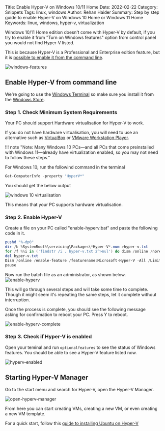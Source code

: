 Title: Enable Hyper-V on Windows 10/11 Home
Date: 2022-02-22
Category: Snippets
Tags: linux, windows
Author: Rehan Haider
Summary: Step by step guide to enable Hyper-V on Windows 10 Home or Windows 11 Home
Keywords: linux, windows, hyper-v, virtualization


Windows 10/11 Home edition doesn't come with Hyper-V by default, if you try to enable it from "Turn on Windows features" option from control panel you would not find Hyper-V listed.

This is because Hyper-V is a Professional and Enterprise edition feature, but it is [possible to enable it from the command line](https://docs.microsoft.com/en-us/answers/questions/29175/installation-of-hyper-v-on-windows-10-home.html).

![windows-features]({static}/images/s0044/windows-features.png)

## Enable Hyper-V from command line

We're going to use the [Windows Terminal](https://www.microsoft.com/en-us/p/windows-terminal/9n0dx20hk701) so make sure you install it from the [Windows Store](https://www.microsoft.com/en-us/p/windows-terminal/9n0dx20hk701).

### Step 1. Check Minimum System Requirements

Your PC should support Hardware virtualisation for Hyper-V to work. 

If you do not have hardware virtualisation, you will need to use an alternative such as [VirtualBox](https://www.virtualbox.org/) or [VMware Workstation Player](https://www.vmware.com/products/workstation-player.html).

!!! note "Note: Many Windows 10 PCs—and all PCs that come preinstalled with Windows 11—already have virtualization enabled, so you may not need to follow these steps."

For Windows 10, run the followind command in the terminal
```powershell
Get-ComputerInfo -property "HyperV*"
```
You should get the below output

![windows 10 virtualisation]({static}/images/s0044/virtualisation.png)

This means that your PC supports hardware virtualisation.

### Step 2. Enable Hyper-V

Create a file on your PC called "enable-hyperv.bat" and paste the following code in it.

```powershell
pushd "%~dp0"
dir /b %SystemRoot%\servicing\Packages\*Hyper-V*.mum >hyper-v.txt
for /f %%i in ('findstr /i . hyper-v.txt 2^>nul') do dism /online /norestart /add-package:"%SystemRoot%\servicing\Packages\%%i"
del hyper-v.txt
Dism /online /enable-feature /featurename:Microsoft-Hyper-V -All /LimitAccess /ALL
pause
```
Now run the batch file as an administrator, as shown below.
![enable-hyperv]({static}/images/s0044/enable-hyperv.png)

This will go through several steps and will take some time to complete. Though it might seem it's repeating the same steps, let it complete without interruption.

Once the process is complete, you should see the following message asking for confirmation to reboot your PC. Press Y to reboot. 

![enable-hyperv-complete]({static}/images/s0044/enable-hyperv-complete.png)

### Step 3. Check if Hyper-V is enabled

Open your teminal and run `optionalfeatures` to see the status of Windows features. You should be able to see a Hyper-V feature listed now. 

![hyperv-enabled]({static}/images/s0044/hyperv-enabled.png)


## Starting Hyper-V Manager

Go to the start menu and search for Hyper-V, open the Hyper-V Manager. 

![open-hyperv-manager]({static}/images/s0044/open-hyperv-manager.png)

From here you can start creating VMs, creating a new VM, or even creating a new VM template.

For a quick start, follow this [guide to installing Ubuntu on Hyper-V]({filename}99999960-install-ubuntu-on-windows.md)